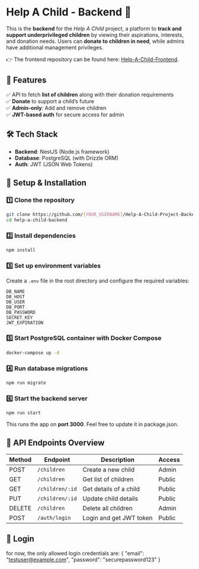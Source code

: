 # Help A Child - Backend 🌟

This is the **backend** for the *Help A Child* project, a platform to **track and support underprivileged children** by viewing their aspirations, interests, and donation needs. Users can **donate to children in need**, while admins have additional management privileges.

👉 The frontend repository can be found here: [Help-A-Child-Frontend](https://github.com/SiddharthMishra510/Help-A-Child-Project-Frontend).

## 🚀 Features

✅ API to fetch **list of children** along with their donation requirements  
✅ **Donate** to support a child’s future  
✅ **Admin-only**: Add and remove children  
✅ **JWT-based auth** for secure access for admin

## 🛠 Tech Stack

- **Backend**: NestJS (Node.js framework)
- **Database**: PostgreSQL (with Drizzle ORM)
- **Auth**: JWT (JSON Web Tokens)

## 🔧 Setup & Installation

### 1️⃣ Clone the repository
```sh
git clone https://github.com/[YOUR_USERNAME]/Help-A-Child-Project-Backend.git
cd help-a-child-backend
```

### 2️⃣ Install dependencies
```sh
npm install
```

### 3️⃣ Set up environment variables
Create a `.env` file in the root directory and configure the required variables:
```env
DB_NAME
DB_HOST
DB_USER
DB_PORT
DB_PASSWORD
SECRET_KEY
JWT_EXPIRATION
```

### 5️⃣ Start PostgreSQL container with Docker Compose
```sh
docker-compose up -d
```

### 4️⃣ Run database migrations
```sh
npm run migrate
```

### 6️⃣ Start the backend server
```sh
npm run start
```
This runs the app on **port 3000**. Feel free to update it in package.json.

## 🎯 API Endpoints Overview

| Method | Endpoint         | Description             | Access    |
|--------|------------------|-------------------------|-----------|
| POST   | `/children`      | Create a new child      | Admin    |
| GET    | `/children`      | Get list of children    | Public    |
| GET    | `/children/:id`  | Get details of a child  | Public    |
| PUT    | `/children/:id`  | Update child details    | Public     |
| DELETE | `/children`      | Delete all children     | Admin     |
| POST   | `/auth/login`    | Login and get JWT token | Public    |


## 🎯 Login

for now, the only allowed login credentials are:
{
"email": "testuser@example.com",
"password": "securepassword123"
}